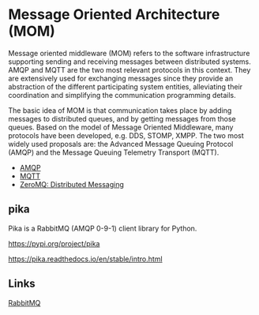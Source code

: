 # Message Oriented Architecture (MOM)

Message oriented middleware (MOM) refers to the software infrastructure supporting sending and receiving messages between distributed systems. AMQP and MQTT are the two most relevant protocols in this context. They are extensively used for exchanging messages since they provide an abstraction of the different participating system entities, alleviating their coordination and simplifying the communication programming details.

The basic idea of MOM is that communication takes place by adding messages to distributed queues, and by getting messages from those queues. Based on the model of Message Oriented Middleware, many protocols have been developed, e.g. DDS, STOMP, XMPP. The two most widely used proposals are: the Advanced Message Queuing Protocol (AMQP) and the Message Queuing Telemetry Transport (MQTT).

- [AMQP](networking/protocols/amqp.md)
- [MQTT](networking/mqtt/readme.md)
- [ZeroMQ: Distributed Messaging](networking/protocols/zeromq-distributed-messaging.md)

## pika

Pika is a RabbitMQ (AMQP 0-9-1) client library for Python.

https://pypi.org/project/pika

https://pika.readthedocs.io/en/stable/intro.html

## Links

[RabbitMQ](technologies/brokers/rabbitmq.md)

